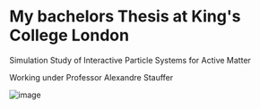 # My bachelors Thesis at King's College London

Simulation Study of Interactive Particle Systems for Active Matter

Working under Professor Alexandre Stauffer

![image](https://github.com/user-attachments/assets/1eaee7a4-4dcd-4ca5-a856-07d9f6567ff3)
